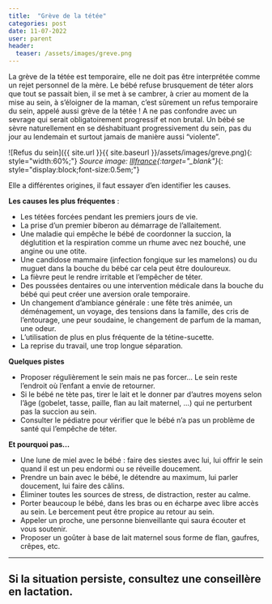 ```yaml
---
title:  "Grève de la tétée"
categories: post
date: 11-07-2022
user: parent
header:
  teaser: /assets/images/greve.png
---
```


La grève de la tétée est temporaire, elle ne doit pas être interprétée comme un rejet personnel
de la mère.
Le bébé refuse brusquement de téter alors que tout se passait bien, il se met à se cambrer, à
crier au moment de la mise au sein, à s’éloigner de la maman, c’est sûrement un refus
temporaire du sein, appelé aussi grève de la tétée ! A ne pas confondre avec un sevrage qui
serait obligatoirement progressif et non brutal. Un bébé se sèvre naturellement en se
déshabituant progressivement du sein, pas du jour au lendemain et surtout jamais de manière
aussi “violente”.

![Refus du sein]({{ site.url }}{{ site.baseurl }}/assets/images/greve.png){: style="width:60%;"}
*Source image: [lllfrance](https://www.lllfrance.org/vous-informer/votre-allaitement/surmonter-les-obstacles/895-le-bebe-qui-refuse-de-teter){:target="_blank"}*{: style="display:block;font-size:0.5em;"}

Elle a différentes origines, il faut essayer d’en identifier les causes.

__Les causes les plus fréquentes__ :
- Les tétées forcées pendant les premiers jours de vie.
- La prise d’un premier biberon au démarrage de l’allaitement.
- Une maladie qui empêche le bébé de coordonner la succion, la déglutition et la respiration comme un rhume avec nez bouché, une angine ou une otite.
- Une candidose mammaire (infection fongique sur les mamelons) ou du muguet dans la bouche du bébé car cela peut être douloureux.
- La fièvre peut le rendre irritable et l’empêcher de téter.
- Des poussées dentaires ou une intervention médicale dans la bouche du bébé qui peut créer une aversion orale temporaire.
- Un changement d’ambiance générale : une fête très animée, un déménagement, un voyage, des tensions dans la famille, des cris de l’entourage, une peur soudaine, le changement de parfum de la maman, une odeur.
- L’utilisation de plus en plus fréquente de la tétine-sucette.
- La reprise du travail, une trop longue séparation.

__Quelques pistes__
- Proposer régulièrement le sein mais ne pas forcer… Le sein reste l’endroit où l’enfant a envie de retourner.
- Si le bébé ne tète pas, tirer le lait et le donner par d’autres moyens selon l’âge (gobelet, tasse, paille, flan au lait maternel, …) qui ne perturbent pas la succion au sein. 
- Consulter le pédiatre pour vérifier que le bébé n’a pas un problème de santé qui l’empêche de téter.

__Et pourquoi pas...__
- Une lune de miel avec le bébé : faire des siestes avec lui, lui offrir le sein quand il est un peu endormi ou se réveille doucement.
- Prendre un bain avec le bébé, le détendre au maximum, lui parler doucement, lui faire des câlins.
- Éliminer toutes les sources de stress, de distraction, rester au calme.
- Porter beaucoup le bébé, dans les bras ou en écharpe avec libre accès au sein. Le bercement peut être propice au retour au sein.
- Appeler un proche, une personne bienveillante qui saura écouter et vous soutenir.
- Proposer un goûter à base de lait maternel sous forme de flan, gaufres, crêpes, etc.

---
Si la situation persiste, consultez une conseillère en lactation.
---


